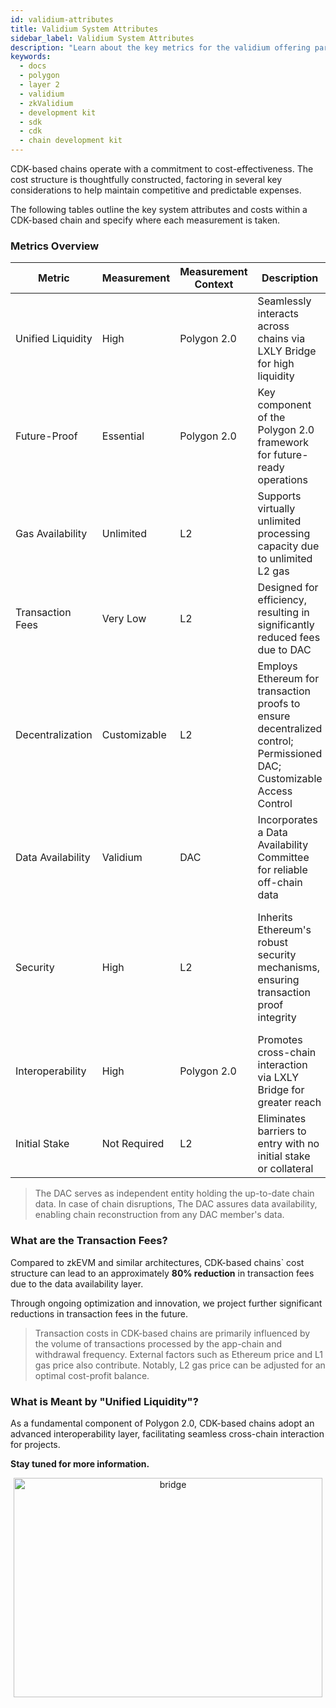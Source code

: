 ```yaml
---
id: validium-attributes
title: Validium System Attributes
sidebar_label: Validium System Attributes
description: "Learn about the key metrics for the validium offering part of the Polygon CDK."
keywords:
  - docs
  - polygon
  - layer 2
  - validium
  - zkValidium
  - development kit
  - sdk
  - cdk
  - chain development kit
---
```


CDK-based chains operate with a commitment to cost-effectiveness. The cost structure is thoughtfully constructed, factoring in several key considerations to help maintain competitive and predictable expenses.

The following tables outline the key system attributes and costs within a CDK-based chain and specify where each measurement is taken.

### Metrics Overview

| Metric              | Measurement        | Measurement Context   | Description                                                            | Key Term Definition |
|---------------------|--------------------|-----------------------|------------------------------------------------------------------------|---------------------|
| Unified Liquidity   | High               | Polygon 2.0 | Seamlessly interacts across chains via LXLY Bridge for high liquidity  | Seamless flow of assets between different chains. |
| Future-Proof        | Essential          | Polygon 2.0 | Key component of the Polygon 2.0 framework for future-ready operations | Preparation and composability of the product suite for future advancements. |
| Gas Availability    | Unlimited | L2 | Supports virtually unlimited processing capacity due to unlimited L2 gas | The amount of computational effort required to process transactions. |
| Transaction Fees    | Very Low           | L2 | Designed for efficiency, resulting in significantly reduced fees due to DAC       | Costs associated with executing transactions. |
| Decentralization    | Customizable                | L2 | Employs Ethereum for transaction proofs to ensure decentralized control; Permissioned DAC; Customizable Access Control | Distribution of processing and management across the network. |
| Data Availability   | Validium           | DAC | Incorporates a Data Availability Committee for reliable off-chain data | Assurance of consistent data access, even in case of failures. |
| Security            | High          | L2 | Inherits Ethereum's robust security mechanisms, ensuring transaction proof integrity      | Built on Ethereum's tested security infrastructure, offering a high level of protection against network attacks. |
| Interoperability    | High               | Polygon 2.0 | Promotes cross-chain interaction via LXLY Bridge for greater reach     | Ability of a system to work with other systems with ease. |
| Initial Stake       | Not Required       | L2 | Eliminates barriers to entry with no initial stake or collateral       | Initial capital or resources required to participate in a network. |

> The DAC serves as independent entity holding the up-to-date chain data. In case of chain disruptions, The DAC assures data availability, enabling chain reconstruction from any DAC member's data.

<!--

### Layer 1 (Ethereum) Costs

| Metric              | Measurement        | Measurement Context   | Description                                                            | Key Term Definition |
|---------------------|--------------------|-----------------------|------------------------------------------------------------------------|---------------------|
| Transaction Aggregation | Up to 10M gas per batch* | Aggregator | Aggregates high volume of transactions into batches. Each batch, accommodating up to 10M gas, is sent as a single transaction to L1. 350,000 gas is reserved for ZKP verification. | The collection and organization of multiple transactions into a single batch, processed as a unit. |

> * Each batch accommodates varying transaction counts, aggregated into a single transaction sent to L1. The L1 gas limit applies for the whole batch and not for each individual transaction within the batch.

-->

### What are the Transaction Fees?

Compared to zkEVM and similar architectures, CDK-based chains` cost structure can lead to an approximately **80% reduction** in transaction fees due to the data availability layer.

Through ongoing optimization and innovation, we project further significant reductions in transaction fees in the future.

> Transaction costs in CDK-based chains are primarily influenced by the volume of transactions processed by the app-chain and withdrawal frequency. External factors such as Ethereum price and L1 gas price also contribute. Notably, L2 gas price can be adjusted for an optimal cost-profit balance.

### What is Meant by "Unified Liquidity"?

As a fundamental component of Polygon 2.0, CDK-based chains adopt an advanced interoperability layer, facilitating seamless cross-chain interaction for projects.

<!--
- **Access to a Robust and Liquid Ecosystem**: Projects and validators become part of a network already supported by a proven set of validators, offering unified liquidity and enhancing their confidence.
- **Flexibility and Control**: Validators, through administrative access, can customize system capabilities to fit their needs.
- **Earning Potential Across Networks**: Validators have opportunities to secure the network and earn rewards across multiple chains.
- **Contribution to the Ecosystem's Security**: Staking contributes to the overall security of the Polygon ecosystem, supporting its growth and robustness.

Remember, while CDK-based chains eliminate the need for an initial stake, validators still play a crucial role in ensuring network security and integrity.
-->

**Stay tuned for more information.**

<div align="center">
  <img src="/img/zksupernets/polygon2.0-layers.png" alt="bridge" width="99%" height="30%" />
</div>

<!--
## How do CDK-based chains Compare to Other Polygon-based Layer 2 Solutions?

| Features / Systems       | zkPoS (Proposed Upgrades)       | zkEVM (Current State)     | CDK-based chains (Based on Design Principles)      |
|--------------------------|---------------------------------|---------------------------|--------------------------------------|
| Underlying Technology    | zkEVM Validium + PoS              | zkEVM Rollup              | zkEVM Validium + DAC                   |
| Execution Efficiency     | Optimized for higher throughput | Optimized for Security for efficient execution throughput | Optimized for high volume transactions |
| Security Model           | High, Ethereum + zk proofs, but data availability depends on PoS validators  | Very High, Ethereum + zk proofs, fully on-chain data availability | Medium, Ethereum + zk proofs, but data availability depends on DAC |
| Scalability              | Very High scalability | High, but limited by Ethereum's data capacity | Extremely scalable for app-specific use cases |
| Interoperability         | Very High within Polygon 2.0 via LXLY bridge | Very High within Polygon 2.0 via LXLY bridge | Very High within Polygon 2.0 via LXLY bridge  |
| Transaction Costs        | Very Low due to data availability layer                    | High due to being bound by Ethereum's gas cost | Extremely Low due to data availability layer                        |
| Staking Requirements     | Uses $POL for staking on shared staking layer | Uses $POL for staking on shared staking layer | Uses $POL for staking on shared staking layer |
| Decentralization         | Medium, depends on PoS validators | Medium, inherits from Ethereum and depends on centralized Prover | Medium, centralized DAC and depends on app-chain configurations             |
| Network Compatibility    | Compatible with Polygon 2.0 | Compatible with Polygon 2.0 & Ethereum-based networks | Extensively compatible due to Polygon 2.0 architecture |
| Developer Experience     | Seamless within Ethereum ecosystem | Seamless within Ethereum ecosystem | Seamless with understanding of application development |
-->
